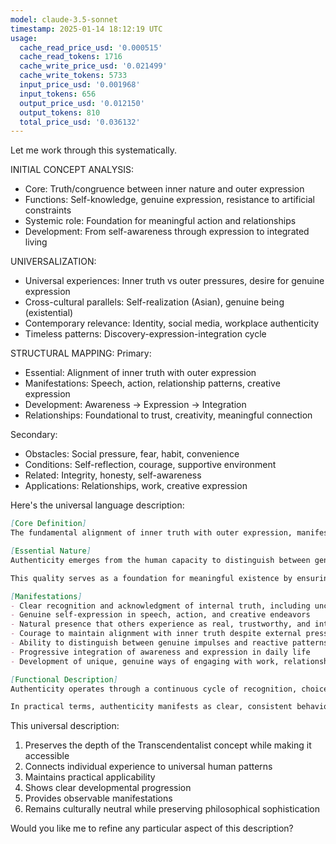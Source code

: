 ```yaml
---
model: claude-3.5-sonnet
timestamp: 2025-01-14 18:12:19 UTC
usage:
  cache_read_price_usd: '0.000515'
  cache_read_tokens: 1716
  cache_write_price_usd: '0.021499'
  cache_write_tokens: 5733
  input_price_usd: '0.001968'
  input_tokens: 656
  output_price_usd: '0.012150'
  output_tokens: 810
  total_price_usd: '0.036132'
---
```


Let me work through this systematically.

INITIAL CONCEPT ANALYSIS:
- Core: Truth/congruence between inner nature and outer expression
- Functions: Self-knowledge, genuine expression, resistance to artificial constraints
- Systemic role: Foundation for meaningful action and relationships
- Development: From self-awareness through expression to integrated living

UNIVERSALIZATION:
- Universal experiences: Inner truth vs outer pressures, desire for genuine expression
- Cross-cultural parallels: Self-realization (Asian), genuine being (existential)
- Contemporary relevance: Identity, social media, workplace authenticity
- Timeless patterns: Discovery-expression-integration cycle

STRUCTURAL MAPPING:
Primary:
- Essential: Alignment of inner truth with outer expression
- Manifestations: Speech, action, relationship patterns, creative expression
- Development: Awareness → Expression → Integration
- Relationships: Foundational to trust, creativity, meaningful connection

Secondary:
- Obstacles: Social pressure, fear, habit, convenience
- Conditions: Self-reflection, courage, supportive environment
- Related: Integrity, honesty, self-awareness
- Applications: Relationships, work, creative expression

Here's the universal language description:

```markdown
[Core Definition]
The fundamental alignment of inner truth with outer expression, manifesting as the conscious choice to know, acknowledge, and express one's genuine nature despite external pressures or convenient alternatives. This quality enables genuine presence and meaningful engagement with life, self, and others.

[Essential Nature]
Authenticity emerges from the human capacity to distinguish between genuine internal truth and adopted external patterns. It operates as an active force of congruence, continuously aligning inner recognition with outer expression. Unlike simple honesty or transparency, authenticity involves a dynamic process of self-discovery, conscious choice, and integrated expression that transforms both self-understanding and ways of being in the world.

This quality serves as a foundation for meaningful existence by ensuring that our expressions and actions flow from genuine internal sources rather than external impositions or reactive patterns. It requires ongoing courage to maintain, yet generates increasing clarity and power through consistent practice.

[Manifestations]
- Clear recognition and acknowledgment of internal truth, including uncomfortable realities
- Genuine self-expression in speech, action, and creative endeavors
- Natural presence that others experience as real, trustworthy, and internally consistent
- Courage to maintain alignment with inner truth despite external pressures
- Ability to distinguish between genuine impulses and reactive patterns
- Progressive integration of awareness and expression in daily life
- Development of unique, genuine ways of engaging with work, relationships, and creativity

[Functional Description]
Authenticity operates through a continuous cycle of recognition, choice, and expression. It begins with internal awareness that distinguishes genuine truth from adopted patterns, moves through conscious choice to acknowledge and own this truth, and culminates in aligned expression through action, speech, and presence. This process strengthens through practice, creating increasingly stable patterns of genuine being and expression.

In practical terms, authenticity manifests as clear, consistent behavior that others experience as trustworthy and real. It enables genuine connection, meaningful work, and creative expression by ensuring that actions flow from true internal sources rather than external pressures or habits. This quality develops through conscious practice in increasingly challenging situations, gradually building capacity for genuine presence under all circumstances.
```

This universal description:
1. Preserves the depth of the Transcendentalist concept while making it accessible
2. Connects individual experience to universal human patterns
3. Maintains practical applicability
4. Shows clear developmental progression
5. Provides observable manifestations
6. Remains culturally neutral while preserving philosophical sophistication

Would you like me to refine any particular aspect of this description?